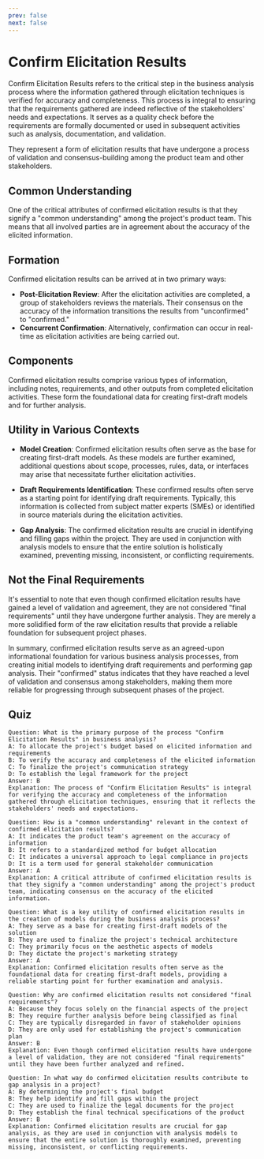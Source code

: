 ```yaml
---
prev: false
next: false
---
```


# Confirm Elicitation Results

Confirm Elicitation Results refers to the critical step in the business analysis process where the information gathered through elicitation techniques is verified for accuracy and completeness. This process is integral to ensuring that the requirements gathered are indeed reflective of the stakeholders' needs and expectations. It serves as a quality check before the requirements are formally documented or used in subsequent activities such as analysis, documentation, and validation.

They represent a form of elicitation results that have undergone a process of validation and consensus-building among the product team and other stakeholders.

## Common Understanding

One of the critical attributes of confirmed elicitation results is that they signify a "common understanding" among the project's product team. This means that all involved parties are in agreement about the accuracy of the elicited information.

## Formation

Confirmed elicitation results can be arrived at in two primary ways:

- **Post-Elicitation Review**: After the elicitation activities are completed, a group of stakeholders reviews the materials. Their consensus on the accuracy of the information transitions the results from "unconfirmed" to "confirmed."
- **Concurrent Confirmation**: Alternatively, confirmation can occur in real-time as elicitation activities are being carried out.

## Components

Confirmed elicitation results comprise various types of information, including notes, requirements, and other outputs from completed elicitation activities. These form the foundational data for creating first-draft models and for further analysis.

## Utility in Various Contexts

- **Model Creation**: Confirmed elicitation results often serve as the base for creating first-draft models. As these models are further examined, additional questions about scope, processes, rules, data, or interfaces may arise that necessitate further elicitation activities.
- **Draft Requirements Identification**: These confirmed results often serve as a starting point for identifying draft requirements. Typically, this information is collected from subject matter experts (SMEs) or identified in source materials during the elicitation activities.

- **Gap Analysis**: The confirmed elicitation results are crucial in identifying and filling gaps within the project. They are used in conjunction with analysis models to ensure that the entire solution is holistically examined, preventing missing, inconsistent, or conflicting requirements.

## Not the Final Requirements

It's essential to note that even though confirmed elicitation results have gained a level of validation and agreement, they are not considered "final requirements" until they have undergone further analysis. They are merely a more solidified form of the raw elicitation results that provide a reliable foundation for subsequent project phases.

In summary, confirmed elicitation results serve as an agreed-upon informational foundation for various business analysis processes, from creating initial models to identifying draft requirements and performing gap analysis. Their "confirmed" status indicates that they have reached a level of validation and consensus among stakeholders, making them more reliable for progressing through subsequent phases of the project.

## Quiz

```quiz
Question: What is the primary purpose of the process "Confirm Elicitation Results" in business analysis?
A: To allocate the project's budget based on elicited information and requirements
B: To verify the accuracy and completeness of the elicited information
C: To finalize the project's communication strategy
D: To establish the legal framework for the project
Answer: B
Explanation: The process of "Confirm Elicitation Results" is integral for verifying the accuracy and completeness of the information gathered through elicitation techniques, ensuring that it reflects the stakeholders' needs and expectations.

Question: How is a "common understanding" relevant in the context of confirmed elicitation results?
A: It indicates the product team's agreement on the accuracy of information
B: It refers to a standardized method for budget allocation
C: It indicates a universal approach to legal compliance in projects
D: It is a term used for general stakeholder communication
Answer: A
Explanation: A critical attribute of confirmed elicitation results is that they signify a "common understanding" among the project's product team, indicating consensus on the accuracy of the elicited information.

Question: What is a key utility of confirmed elicitation results in the creation of models during the business analysis process?
A: They serve as a base for creating first-draft models of the solution
B: They are used to finalize the project's technical architecture
C: They primarily focus on the aesthetic aspects of models
D: They dictate the project's marketing strategy
Answer: A
Explanation: Confirmed elicitation results often serve as the foundational data for creating first-draft models, providing a reliable starting point for further examination and analysis.

Question: Why are confirmed elicitation results not considered "final requirements"?
A: Because they focus solely on the financial aspects of the project
B: They require further analysis before being classified as final
C: They are typically disregarded in favor of stakeholder opinions
D: They are only used for establishing the project's communication plan
Answer: B
Explanation: Even though confirmed elicitation results have undergone a level of validation, they are not considered "final requirements" until they have been further analyzed and refined.

Question: In what way do confirmed elicitation results contribute to gap analysis in a project?
A: By determining the project's final budget
B: They help identify and fill gaps within the project
C: They are used to finalize the legal documents for the project
D: They establish the final technical specifications of the product
Answer: B
Explanation: Confirmed elicitation results are crucial for gap analysis, as they are used in conjunction with analysis models to ensure that the entire solution is thoroughly examined, preventing missing, inconsistent, or conflicting requirements.
```
